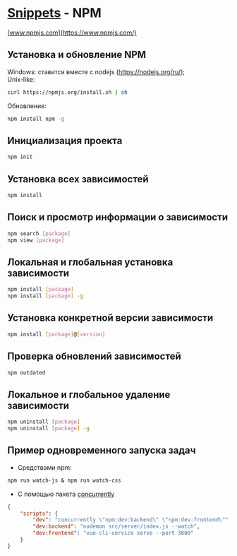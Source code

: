 # **[Snippets](../README.md) - NPM**

[www.npmjs.com](https://www.npmjs.com/)

## Установка и обновление NPM

Windows: ставится вместе с nodejs (https://nodejs.org/ru/);\
Unix-like:

```bash
curl https://npmjs.org/install.sh | sh
```

Обновление:

```bash
npm install npm -g
```

## Инициализация проекта

```bash
npm init
```

## Установка всех зависимостей
```bash
npm install
```

## Поиск и просмотр информации о зависимости

```bash
npm search [package]
npm view [package]
```

## Локальная и глобальная установка зависимости

```bash
npm install [package]
npm install [package] -g
```

## Установка конкретной версии зависимости

```bash
npm install [package]@[version]
```

## Проверка обновлений зависимостей

```bash
npm outdated
```

## Локальное и глобальное удаление зависимости

```bash
npm uninstall [package]
npm uninstall [package] -g
```

## Пример одновременного запуска задач

- Средствами npm:

```bash
npm run watch-js & npm run watch-css
```

- С помощью пакета [concurrently](https://www.npmjs.com/package/concurrently)

```json
{
	"scripts": {
		"dev": "concurrently \"npm:dev:backend\" \"npm:dev:frontend\"",
		"dev:backend": "nodemon src/server/index.js --watch",
		"dev:frontend": "vue-cli-service serve --port 3000"
	}
}
```
